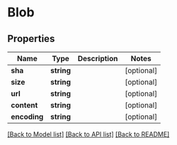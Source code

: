 # Blob

## Properties
Name | Type | Description | Notes
------------ | ------------- | ------------- | -------------
**sha** | **string** |  | [optional] 
**size** | **string** |  | [optional] 
**url** | **string** |  | [optional] 
**content** | **string** |  | [optional] 
**encoding** | **string** |  | [optional] 

[[Back to Model list]](../../README.md#documentation-for-models) [[Back to API list]](../../README.md#documentation-for-api-endpoints) [[Back to README]](../../README.md)


